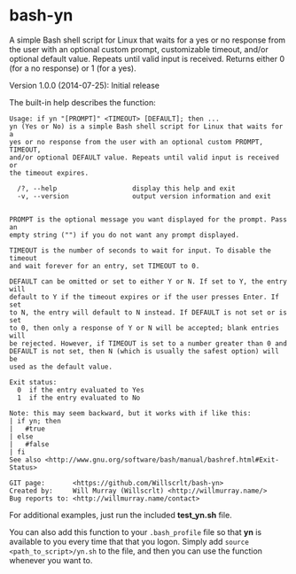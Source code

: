 bash-yn
=======

A simple Bash shell script for Linux that waits for a yes or no response from
the user with an optional custom prompt, customizable timeout, and/or optional
default value. Repeats until valid input is received. Returns either 0 (for a
no response) or 1 (for a yes).

Version 1.0.0 (2014-07-25): Initial release

The built-in help describes the function:
```
Usage: if yn "[PROMPT]" <TIMEOUT> [DEFAULT]; then ...
yn (Yes or No) is a simple Bash shell script for Linux that waits for a
yes or no response from the user with an optional custom PROMPT, TIMEOUT,
and/or optional DEFAULT value. Repeats until valid input is received or
the timeout expires.

  /?, --help                   display this help and exit
  -v, --version                output version information and exit


PROMPT is the optional message you want displayed for the prompt. Pass an
empty string ("") if you do not want any prompt displayed.

TIMEOUT is the number of seconds to wait for input. To disable the timeout
and wait forever for an entry, set TIMEOUT to 0.

DEFAULT can be omitted or set to either Y or N. If set to Y, the entry will
default to Y if the timeout expires or if the user presses Enter. If set
to N, the entry will default to N instead. If DEFAULT is not set or is set
to 0, then only a response of Y or N will be accepted; blank entries will
be rejected. However, if TIMEOUT is set to a number greater than 0 and
DEFAULT is not set, then N (which is usually the safest option) will be
used as the default value.

Exit status:
  0  if the entry evaluated to Yes 
  1  if the entry evaluated to No

Note: this may seem backward, but it works with if like this:
| if yn; then
|   #true
| else
|   #false
| fi
See also <http://www.gnu.org/software/bash/manual/bashref.html#Exit-Status>

GIT page:       <https://github.com/Willscrlt/bash-yn>
Created by:     Will Murray (Willscrlt) <http://willmurray.name/>
Bug reports to: <http://willmurray.name/contact>
```

For additional examples, just run the included **test_yn.sh** file.

You can also add this function to your `.bash_profile` file so that
**yn** is available to you every time that that you logon. Simply add
`source <path_to_script>/yn.sh` to the file, and then you can use
the function whenever you want to.
